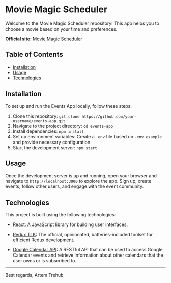 # Movie Magic Scheduler

Welcome to the Movie Magic Scheduler repository! This app helps you to choose a movie based on your time and preferences.

**Official site:** [Movie Magic Scheduler](https://movie-magic-scheduler.vercel.app/)

## Table of Contents

- [Installation](#installation)
- [Usage](#usage)
- [Technologies](#technologies)

## Installation

To set up and run the Events App locally, follow these steps:

1. Clone this repository: `git clone https://github.com/your-username/events-app.git`
2. Navigate to the project directory: `cd events-app`
3. Install dependencies: `npm install`
4. Set up environment variables: Create a `.env` file based on `.env.example` and provide necessary configuration.
5. Start the development server: `npm start`

## Usage

Once the development server is up and running, open your browser and navigate to `http://localhost:3000` to explore the app. Sign up, create events, follow other users, and engage with the event community.

## Technologies

This project is built using the following technologies:

- [React](https://reactjs.org/): A JavaScript library for building user interfaces.

- [Redux TLK](https://redux-toolkit.js.org/): The official, opinionated, batteries-included toolset for efficient Redux development.

- [Google Calendar API](https://developers.google.com/calendar): A RESTful API that can be used to access Google Calendar events and retrieve information about other calendars that the user owns or is subscribed to.

---

Best regards,
Artem Trehub
